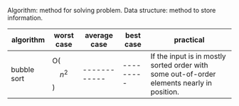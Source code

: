 Algorithm: method for solving problem.
Data structure: method to store information.


algorithm | worst case | average case | best case| practical
--------- | ---------- | ------------ | ---------| ---------
bubble sort | О($$ n^{2} $$) | ------------ | ---------| If the input is in mostly sorted order with some out-of-order elements nearly in position. 
